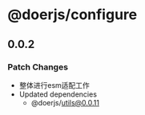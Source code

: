 # @doerjs/configure

## 0.0.2

### Patch Changes

- 整体进行esm适配工作
- Updated dependencies
  - @doerjs/utils@0.0.11
